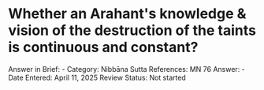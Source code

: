 # Whether an Arahant's knowledge & vision of the destruction of the taints is continuous and constant?

Answer in Brief: -
 Category: Nibbāna
Sutta References: MN 76
Answer: -
Date Entered: April 11, 2025
Review Status: Not started